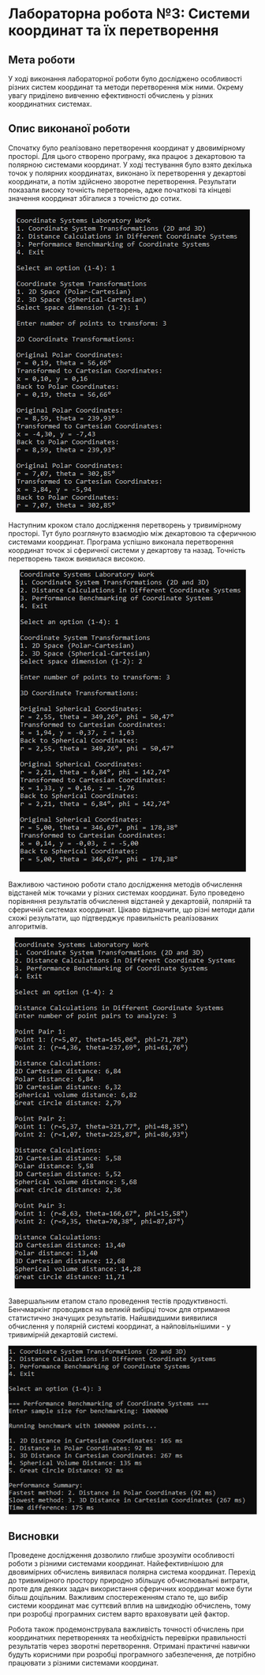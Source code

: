 # Лабораторна робота №3: Системи координат та їх перетворення

## Мета роботи
У ході виконання лабораторної роботи було досліджено особливості різних систем координат та методи перетворення між ними. Окрему увагу приділено вивченню ефективності обчислень у різних координатних системах.

## Опис виконаної роботи

Спочатку було реалізовано перетворення координат у двовимірному просторі. Для цього створено програму, яка працює з декартовою та полярною системами координат. У ході тестування було взято декілька точок у полярних координатах, виконано їх перетворення у декартові координати, а потім здійснено зворотне перетворення. Результати показали високу точність перетворень, адже початкові та кінцеві значення координат збігалися з точністю до сотих.

<p align="center"><img src="Screenshots/1.jpg" alt="Перетворення координат у двовимірному просторі"/></p>

Наступним кроком стало дослідження перетворень у тривимірному просторі. Тут було розглянуто взаємодію між декартовою та сферичною системами координат. Програма успішно виконала перетворення координат точок зі сферичної системи у декартову та назад. Точність перетворень також виявилася високою.

<p align="center"><img src="Screenshots/2.jpg" alt="Перетворення координат у тривимірному просторі"/></p>

Важливою частиною роботи стало дослідження методів обчислення відстаней між точками у різних системах координат. Було проведено порівняння результатів обчислення відстаней у декартовій, полярній та сферичній системах координат. Цікаво відзначити, що різні методи дали схожі результати, що підтверджує правильність реалізованих алгоритмів.

<p align="center"><img src="Screenshots/3.jpg" alt="Розрахунок відстаней"/></p>

Завершальним етапом стало проведення тестів продуктивності. Бенчмаркінг проводився на великій вибірці точок для отримання статистично значущих результатів. Найшвидшими виявилися обчислення у полярній системі координат, а найповільнішими - у тривимірній декартовій системі.

<p align="center"><img src="Screenshots/4.jpg" alt="Результати бенчмаркінгу"/></p>

## Висновки

Проведене дослідження дозволило глибше зрозуміти особливості роботи з різними системами координат. Найефективнішою для двовимірних обчислень виявилася полярна система координат. Перехід до тривимірного простору природно збільшує обчислювальні витрати, проте для деяких задач використання сферичних координат може бути більш доцільним. Важливим спостереженням стало те, що вибір системи координат має суттєвий вплив на швидкодію обчислень, тому при розробці програмних систем варто враховувати цей фактор.

Робота також продемонструвала важливість точності обчислень при координатних перетвореннях та необхідність перевірки правильності результатів через зворотні перетворення. Отримані практичні навички будуть корисними при розробці програмного забезпечення, де потрібно працювати з різними системами координат.
